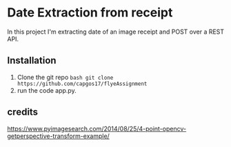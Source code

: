 # Date Extraction from receipt

In this project I'm extracting date of an image receipt and POST over a REST API. 
## Installation
1) Clone the git repo 
```bash git clone https://github.com/capgos17/flyeAssignment```
2) run the code app.py.

## credits
https://www.pyimagesearch.com/2014/08/25/4-point-opencv-getperspective-transform-example/

